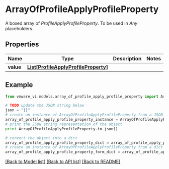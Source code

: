 # ArrayOfProfileApplyProfileProperty

A boxed array of *ProfileApplyProfileProperty*. To be used in *Any* placeholders. 

## Properties
Name | Type | Description | Notes
------------ | ------------- | ------------- | -------------
**value** | [**List[ProfileApplyProfileProperty]**](ProfileApplyProfileProperty.md) |  | 

## Example

```python
from vmware_vi.models.array_of_profile_apply_profile_property import ArrayOfProfileApplyProfileProperty

# TODO update the JSON string below
json = "{}"
# create an instance of ArrayOfProfileApplyProfileProperty from a JSON string
array_of_profile_apply_profile_property_instance = ArrayOfProfileApplyProfileProperty.from_json(json)
# print the JSON string representation of the object
print ArrayOfProfileApplyProfileProperty.to_json()

# convert the object into a dict
array_of_profile_apply_profile_property_dict = array_of_profile_apply_profile_property_instance.to_dict()
# create an instance of ArrayOfProfileApplyProfileProperty from a dict
array_of_profile_apply_profile_property_form_dict = array_of_profile_apply_profile_property.from_dict(array_of_profile_apply_profile_property_dict)
```
[[Back to Model list]](../README.md#documentation-for-models) [[Back to API list]](../README.md#documentation-for-api-endpoints) [[Back to README]](../README.md)



